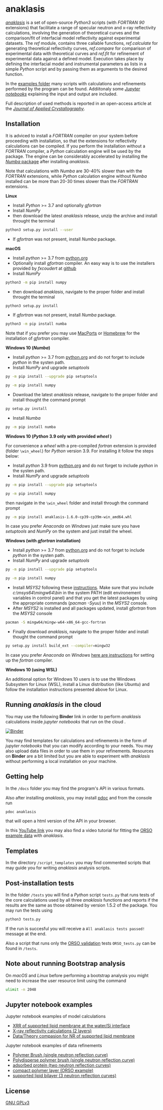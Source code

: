 # anaklasis 

[_anaklasis_](https://github.com/alexandros-koutsioumpas/anaklasis) is a set of open-source _Python3_ scripts (with _FORTRAN 90_ extensions) that facilitate a range of specular neutron and x-ray reflectivity calculations, involving the generation of theoretical curves and the comparison/fit of interfacial model reflectivity against experimental datasets.  The _ref_ module, contains three callable functions, _ref.calculate_ for generating theoretical reflectivity curves, _ref.compare_ for comparison of experimental data with theoretical curves and _ref.fit_ for refinement of experimental data against a defined model. Execution takes place by defining the interfacial model and instrumental parameters as lists in a simple _Python_ script and by passing them as arguments to the desired function.

In the [examples folder](https://github.com/alexandros-koutsioumpas/anaklasis/tree/main/examples) many scripts with calculations and refinements performed by the program can be found. Addiitonaly some [_Jupyter notebooks_](https://github.com/alexandros-koutsioumpas/anaklasis/tree/main/examples-Jupyter) explaining the input and output are included.

Full description of used methods is reported in an open-access article at the [_Journal of Applied Crystallography_](https://doi.org/10.1107/S1600576721009262).

## Installation

It is adviced to install a _FORTRAN_ compiler on your system before proceeding with installation, so that the extensions for reflectivity calculations can be compiled. If you perform the installation without a _FORTRAN_ compiler, a _Python_ calculation engine will be used by the package. The engine can be considerably accelerated by installing the [_Numba_ package](https://numba.readthedocs.io/en/stable/user/installing.html) after installing _anaklasis_.

Note that calculations with _Numba_ are 30-40% slower than with the _FORTRAN_ extensions, while _Python_ calculation engine without _Numba_ installed can be more than 20-30 times slower than the _FORTRAN_ extensions.

**Linux**

- Install _Python_ >= 3.7 and optionally _gfortran_ 
- Install _NumPy_
- then download the latest _anaklasis_ release, unzip the archive and install throught the terminal

```bash
python3 setup.py install --user
```

- If _gfortran_ was not present, install _Numba_ package.

**macOS**

- Install _python_ >= 3.7 from [python.org](https://www.python.org/downloads/)
- Optionally install _gfortran_ compiler. An easy way is to use the installers provided by _fxcoudert_ at [github](https://github.com/fxcoudert/gfortran-for-macOS)
- Install _NumPy_  

```bash
python3 -m pip install numpy
```

- then download _anaklasis_, navigate to the proper folder  and install throught the terminal

```bash
python3 setup.py install
```

- If _gfortran_ was not present, install _Numba_ package.

```bash
python3 -m pip install numba
```

Note that if you prefer you may use [MacPorts](https://www.macports.org) or [Homebrew](https://brew.sh) for the installation of _gfortran_ compiler.

**Windows 10 (_Numba_)**

- Install _python_ >= 3.7 from [python.org](https://www.python.org/downloads/) and do not forget to include _python_ in the systen path.
- Install _NumPy_ and upgrade _setuptools_
```bash
py -m pip install --upgrade pip setuptools

py -m pip install numpy
```
- Download the latest _anaklasis_ release, navigate to the proper folder and install thought the command prompt

```bash
py setup.py install
```
- Install _Numba_
```bash
py -m pip install numba
```

**Windows 10 (_Python_ 3.9 only with provided _wheel_ )**

For convenience a _wheel_ with a pre-compiled _fortran_ extension is provided (folder `\win_wheel`) for _Python_ version 3.9. For installing it follow the steps below:

- Install _python_ 3.9 from [python.org](https://www.python.org/downloads/) and do not forget to include _python_ in the systen path.
- Install _NumPy_ and upgrade _setuptools_
```bash
py -m pip install --upgrade pip setuptools

py -m pip install numpy
```

then navigate in the `\win_wheel` folder and install through the command prompt

```bash
py -m pip install anaklasis-1.6.0-cp39-cp39m-win_amd64.whl
```

In case you prefer *Anaconda* on *Windows* just make sure you have _setuptools_ and _NumPy_ on the system and just install the wheel.

**Windows (with _gfortran_ installation)**

- Install _python_ >= 3.7 from [python.org](https://www.python.org/downloads/) and do not forget to include _python_ in the systen path.
- Install _NumPy_ and upgrade _setuptools_
```bash
py -m pip install --upgrade pip setuptools

py -m pip install numpy
```
- Install _MSYS2_ following these [instructions](https://www.scivision.dev/install-msys2-windows). Make sure that you include _c:\msys64\mingw64\bin_ in the system PATH (edit environement variables in control panel) and that you get the latest packages by using the appropriate commands (_pacman_ _-Syuu_) in the _MSYS2_ console.
- After _MSYS2_ is installed and all packages updated, install _gfortran_ from the _MSYS2_ console

```bash
pacman -S mingw64/mingw-w64-x86_64-gcc-fortran
```

- Finally download _anaklasis_, navigate to the proper folder and install thought the command prompt

```bash
py setup.py install build_ext --compiler=mingw32
```

In case you prefer *Anaconda* on *Windows* [here are instructions](https://python-at-risoe.pages.windenergy.dtu.dk/compiling-on-windows/configuration.html) for setting up the _fortran_ compiler. 

**Windows 10 (using WSL)**

An additional option for Windows 10 users is to use the Windows Subsystem for Linux (WSL), install a Linux distribution (like Ubuntu) and follow the installation instructions presented above for Linux.

## Running _anaklasis_ in the cloud

You may use the following **Binder** link in order to perform _anaklasis_ calculations inside _jupyter notebooks_ that run on the cloud .

[![Binder](https://mybinder.org/badge_logo.svg)](https://mybinder.org/v2/gh/alexandros-koutsioumpas/anaklasis/HEAD?filepath=templates_binder)

You may find templates for calculations and refinements in the form of _jupyter notebooks_ that you can modify according to your needs. You may also upload data files in order to use them in your refinements. Resources on **Binder** are a bit limited but you are able to experiment with _anaklasis_ without performing a local installation on your machine.

## Getting help

In the `/docs` folder you may find the program's API in various formats.

Also after installing *anaklasis*, you may install [pdoc](https://pdoc3.github.io/pdoc/) and from the console run

```python
pdoc anaklasis
```

that will open a html version of the API in your browser.

In this [YouTube link](https://www.youtube.com/watch?v=ieulImJUK5o) you may also find a video tutorial for fitting the [ORSO example data](https://github.com/reflectivity/reflectivity.github.io/blob/master/workshops/workshop_2021/ORSO_example.ort) with _anaklasis_.

## Templates

In the directory `/script_templates` you may find commented scripts that may guide you for writing _anaklasis_ analysis scripts.

## Post-installation tests

In the folder `/tests` you will find a _Python_ script `tests.py` that runs tests of the core calculations used by all three _anaklasis_ functions and reports if the results are the same as those obtained by version 1.5.2 of the package. You may run the tests using

```bash
python3 tests.py
```

If the run is succesful you will receive a `All anaklasis tests passed!` message at the end.

Also a script that runs only the [ORSO validation](https://github.com/andyfaff/orso/tree/master/reflectivity/test/unpolarised) tests `ORSO_tests.py` can be found in `/tests`.

## Note about running Bootstrap analysis

On _macOS_ and _Linux_ before performing a bootstrap analysis you might need to increase the user resource limit using the command

```bash
ulimit -n 2048
```
## Jupyter notebook examples

Jupyter notebook examples of model calculations

- [XRR of supported lipid membrane at the water/Si interface](https://github.com/alexandros-koutsioumpas/anaklasis/blob/main/examples-Jupyter/XRR_lipid_membrane_calculations.ipynb)
- [X-ray reflectivity calculations (2 layers)](https://github.com/alexandros-koutsioumpas/anaklasis/blob/main/examples-Jupyter/XRR_calculations_2_layers.ipynb)
- [Data/Theory compasion for NR of supported lipid membrane](https://github.com/alexandros-koutsioumpas/anaklasis/blob/main/examples-Jupyter/NR_membrane_data_theory_comparison.ipynb)


Jupyter notebook examples of data refinements

- [Polymer Brush (single neutron reflection curve)](https://github.com/alexandros-koutsioumpas/anaklasis/blob/main/examples-Jupyter/Brush_Neutron_reflectivity_fit.ipynb)
- [Polydisperse polymer brush (single neutron reflection curve)](https://github.com/alexandros-koutsioumpas/anaklasis/blob/main/examples-Jupyter/Polydisperse_Brush_Neutron_reflectivity_fit.ipynb)
- [adsorbed protein (two neutron reflection curves)](https://github.com/alexandros-koutsioumpas/anaklasis/blob/main/examples-Jupyter/lysozyme_fit.ipynb)
- [compact polymer layer (ORSO example)](https://github.com/alexandros-koutsioumpas/anaklasis/blob/main/examples-Jupyter/ORSO_example.ipynb)
- [supported lipid bilayer (3 neutron reflection curves)](https://github.com/alexandros-koutsioumpas/anaklasis/blob/main/examples-Jupyter/lipid_membrane_3_NR_contrast_fit.ipynb)


## License
[GNU GPLv3](https://choosealicense.com/licenses/gpl-3.0/)
